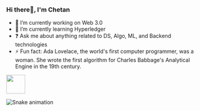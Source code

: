 ### Hi there👋, I'm Chetan 

- 🔭 I’m currently working on Web 3.0
- 🌱 I’m currently learning Hyperledger
- ❓ Ask me about anything related to DS, Algo, ML, and Backend technologies
- ⚡ Fun fact: Ada Lovelace, the world's first computer programmer, was a woman. She wrote the first algorithm for Charles Babbage's Analytical Engine in the 19th century.

<a href="https://www.instagram.com/harshitbaazi/">
  <img height="50" src="https://user-images.githubusercontent.com/46517096/166974368-9798f39f-1f46-499c-b14e-81f0a3f83a06.png"/>
</a>

![Snake animation](https://github.com/Lootera69/Lootera69/blob/output/github-contribution-grid-snake.svg)
